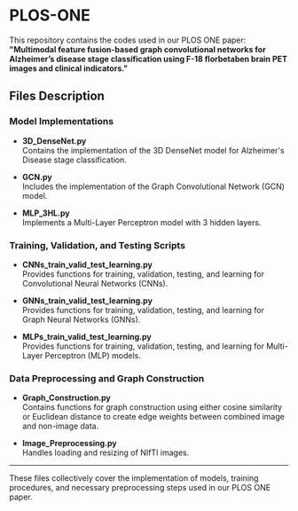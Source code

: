 # PLOS-ONE

This repository contains the codes used in our PLOS ONE paper:  
**"Multimodal feature fusion-based graph convolutional networks for Alzheimer’s disease stage classification using F-18 florbetaben brain PET images and clinical indicators."**

## Files Description

### Model Implementations
- **3D_DenseNet.py**  
  Contains the implementation of the 3D DenseNet model for Alzheimer's Disease stage classification.

- **GCN.py**  
  Includes the implementation of the Graph Convolutional Network (GCN) model.

- **MLP_3HL.py**  
  Implements a Multi-Layer Perceptron model with 3 hidden layers.

### Training, Validation, and Testing Scripts
- **CNNs_train_valid_test_learning.py**  
  Provides functions for training, validation, testing, and learning for Convolutional Neural Networks (CNNs).

- **GNNs_train_valid_test_learning.py**  
  Provides functions for training, validation, testing, and learning for Graph Neural Networks (GNNs).

- **MLPs_train_valid_test_learning.py**  
  Provides functions for training, validation, testing, and learning for Multi-Layer Perceptron (MLP) models.

### Data Preprocessing and Graph Construction
- **Graph_Construction.py**  
  Contains functions for graph construction using either cosine similarity or Euclidean distance to create edge weights between combined image and non-image data.

- **Image_Preprocessing.py**  
  Handles loading and resizing of NIfTI images.

---

These files collectively cover the implementation of models, training procedures, and necessary preprocessing steps used in our PLOS ONE paper.
